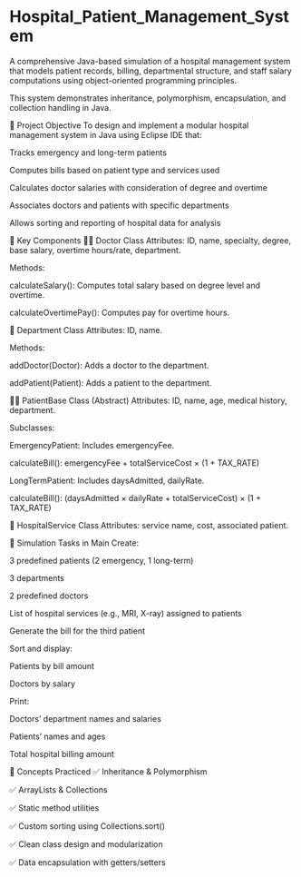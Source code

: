 # Hospital_Patient_Management_System
A comprehensive Java-based simulation of a hospital management system that models patient records, billing, departmental structure, and staff salary computations using object-oriented programming principles.

This system demonstrates inheritance, polymorphism, encapsulation, and collection handling in Java.

🎯 Project Objective
To design and implement a modular hospital management system in Java using Eclipse IDE that:

Tracks emergency and long-term patients

Computes bills based on patient type and services used

Calculates doctor salaries with consideration of degree and overtime

Associates doctors and patients with specific departments

Allows sorting and reporting of hospital data for analysis

🧱 Key Components
🧑‍⚕️ Doctor Class
Attributes: ID, name, specialty, degree, base salary, overtime hours/rate, department.

Methods:

calculateSalary(): Computes total salary based on degree level and overtime.

calculateOvertimePay(): Computes pay for overtime hours.

🏥 Department Class
Attributes: ID, name.

Methods:

addDoctor(Doctor): Adds a doctor to the department.

addPatient(Patient): Adds a patient to the department.

👨‍🦽 PatientBase Class (Abstract)
Attributes: ID, name, age, medical history, department.

Subclasses:

EmergencyPatient: Includes emergencyFee.

calculateBill(): emergencyFee + totalServiceCost × (1 + TAX_RATE)

LongTermPatient: Includes daysAdmitted, dailyRate.

calculateBill(): (daysAdmitted × dailyRate + totalServiceCost) × (1 + TAX_RATE)

🧪 HospitalService Class
Attributes: service name, cost, associated patient.

🧪 Simulation Tasks in Main
Create:

3 predefined patients (2 emergency, 1 long-term)

3 departments

2 predefined doctors

List of hospital services (e.g., MRI, X-ray) assigned to patients

Generate the bill for the third patient

Sort and display:

Patients by bill amount

Doctors by salary

Print:

Doctors’ department names and salaries

Patients’ names and ages

Total hospital billing amount

🧠 Concepts Practiced
✅ Inheritance & Polymorphism

✅ ArrayLists & Collections

✅ Static method utilities

✅ Custom sorting using Collections.sort()

✅ Clean class design and modularization

✅ Data encapsulation with getters/setters
